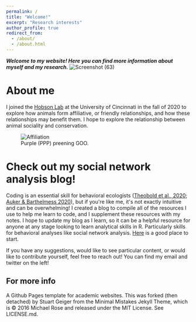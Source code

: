 ```yaml
---
permalink: /
title: "Welcome!"
excerpt: "Research interests"
author_profile: true
redirect_from: 
  - /about/
  - /about.html
---
```

_**Welcome to my website! Here you can find more information about myself and my research.**_
![Screenshot (63)](https://user-images.githubusercontent.com/78130420/147525372-b0620ab1-32fd-4d8e-9e41-7a59be4ebdc1.png)

About me
======

I joined the [Hobson Lab](http://hobsonresearch.com/) at the University of Cincinnati in the fall of 2020 to explore how animals form affiliative, or friendly relationships, and how these relationships may benefit them. I hope to explore the relationship between animal sociality and conservation.

<figure>
  <img src="https://user-images.githubusercontent.com/78130420/181634617-dba0041a-1016-4e38-9eb1-02ebeb39f629.JPG"
 alt="Affiliation">
  <figcaption>Purple (PPP) preening GOO.</figcaption>
</figure>


**Check out my social network analysis blog!** 
======
Coding is an essential skill for behavioral ecologists ([Theobold et al., 2020](https://www.tandfonline.com/doi/full/10.1080/10691898.2020.1854636); [Auker & Barthelmess 2020](https://esajournals.onlinelibrary.wiley.com/doi/10.1002/ecs2.3060)), but if you're like me, it's not exactly intuitive and can be overwhelming! I created a blog to compile all of the resources I use to help me learn to code, and I supplement these resources with my notes. I hope to update my blog as I learn, so it can be a helpful resource for anyone at any stage looking to learn analytical skills in R. Particularly skills for behavioral analyses like social network analysis. [Here](http://claireloconnell.github.io/posts/2021/12/SNArepository/) is a good place to start.

If you have any suggestions, would like to see particular content, or would like to contribute yourself, feel free to reach out! You can find my email and twitter on the left!

For more info
------
A Github Pages template for academic websites. This was forked (then detached) by Stuart Geiger from the Minimal Mistakes Jekyll Theme, which is © 2016 Michael Rose and released under the MIT License. See LICENSE.md.
